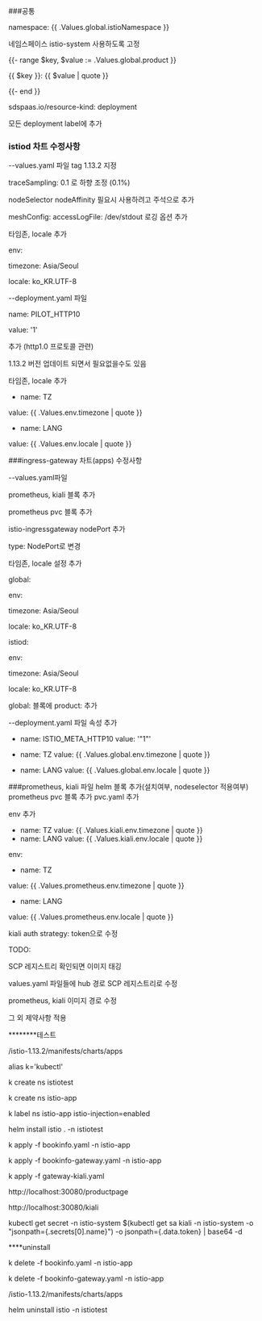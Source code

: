 ###공통

namespace: {{ .Values.global.istioNamespace }}

네임스페이스 istio-system 사용하도록 고정

{{- range $key, $value := .Values.global.product }}

{{ $key }}: {{ $value | quote }}

{{- end }}

sdspaas.io/resource-kind: deployment

모든 deployment label에 추가


### istiod 차트 수정사항
--values.yaml 파일
tag 1.13.2 지정

traceSampling: 0.1 로 하향 조정 (0.1%)

nodeSelector
nodeAffinity
필요시 사용하려고 주석으로 추가

meshConfig:
  accessLogFile: /dev/stdout
로깅 옵션 추가

타임존, locale 추가

env:

  timezone: Asia/Seoul
  
  locale: ko_KR.UTF-8
  

--deployment.yaml 파일

name: PILOT_HTTP10

value: '1'

추가 (http1.0 프로토콜 관련)

1.13.2 버전 업데이트 되면서 필요없을수도 있음


타임존, locale 추가

- name: TZ

value: {{ .Values.env.timezone | quote }}

- name: LANG

value: {{ .Values.env.locale | quote }}





###ingress-gateway 차트(apps) 수정사항

--values.yaml파일

prometheus, kiali 블록 추가

prometheus pvc 블록 추가



istio-ingressgateway nodePort 추가



type: NodePort로 변경



타임존, locale 설정 추가

global:

env:

timezone: Asia/Seoul

locale: ko_KR.UTF-8



istiod:

env:

timezone: Asia/Seoul

locale: ko_KR.UTF-8



global: 블록에
  product:
추가

--deployment.yaml 파일 속성 추가
- name: ISTIO_META_HTTP10
value: '"1"'

- name: TZ
value: {{ .Values.global.env.timezone | quote }}
- name: LANG
value: {{ .Values.global.env.locale | quote }}


###prometheus, kiali 파일
helm 블록 추가(설치여부, nodeselector 적용여부)
prometheus pvc 블록 추가
pvc.yaml 추가

env 추가
- name: TZ
          value: {{ .Values.kiali.env.timezone | quote }}
- name: LANG
          value: {{ .Values.kiali.env.locale | quote }}

env:

- name: TZ

value: {{ .Values.prometheus.env.timezone | quote }}

- name: LANG

value: {{ .Values.prometheus.env.locale | quote }}



kiali auth strategy: token으로 수정



TODO:

SCP 레지스트리 확인되면 이미지 태깅

values.yaml 파일들에 hub 경로 SCP 레지스트리로 수정

prometheus, kiali 이미지 경로 수정

그 외 제약사항 적용



********테스트

/istio-1.13.2/manifests/charts/apps



alias k='kubectl'

k create ns istiotest

k create ns istio-app

k label ns istio-app istio-injection=enabled



helm install istio . -n istiotest



k apply -f bookinfo.yaml -n istio-app

k apply -f bookinfo-gateway.yaml -n istio-app

k apply -f gateway-kiali.yaml



http://localhost:30080/productpage



http://localhost:30080/kiali

kubectl get secret -n istio-system $(kubectl get sa kiali -n istio-system -o "jsonpath={.secrets[0].name}") -o jsonpath={.data.token} | base64 -d



****uninstall

k delete -f bookinfo.yaml -n istio-app

k delete -f bookinfo-gateway.yaml -n istio-app



/istio-1.13.2/manifests/charts/apps

helm uninstall istio -n istiotest



